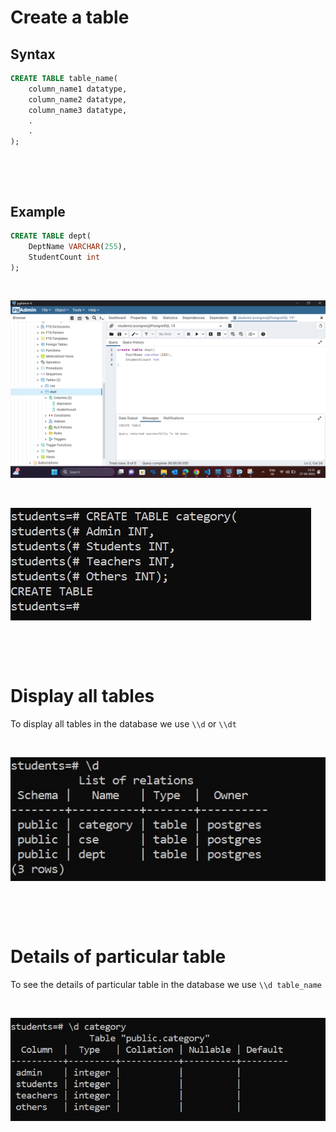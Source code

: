 # Create a table

## Syntax

```sql
CREATE TABLE table_name(
    column_name1 datatype,
    column_name2 datatype,
    column_name3 datatype,
    .
    .
);
```

&nbsp;

&nbsp;

## Example

```sql
CREATE TABLE dept(
    DeptName VARCHAR(255),
    StudentCount int
);
```

&nbsp;

<img src="./assets/Table/create-table.png">

&nbsp;

<img src="./assets/Table/create-table-in-shell.jpg">

&nbsp;

&nbsp;

# Display all tables
To display all tables in the database we use `\\d` or `\\dt`

&nbsp;

<img src="./assets/Table/list-of-tables.jpg">

&nbsp;

&nbsp;

# Details of particular table
To see the details of particular table in the database we use `\\d table_name`

&nbsp;

<img src="./assets/Table/details-of-particular-table.jpg">

&nbsp;

&nbsp;

